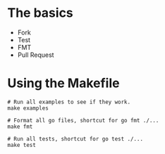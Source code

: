 # The basics

* Fork
* Test
* FMT
* Pull Request

# Using the Makefile

```
# Run all examples to see if they work.
make examples
```

```
# Format all go files, shortcut for go fmt ./...
make fmt
```

```
# Run all tests, shortcut for go test ./...
make test
```
